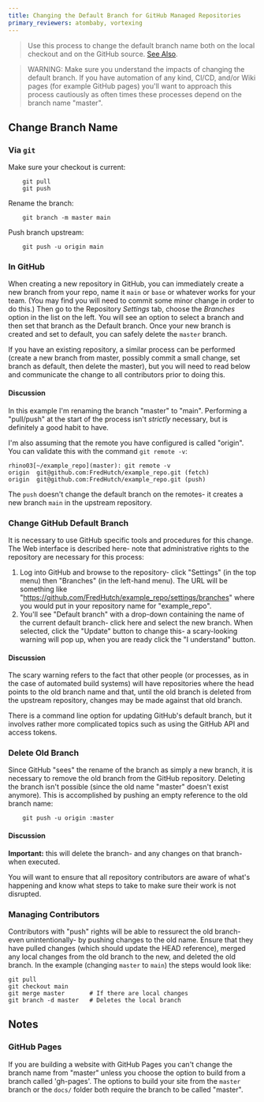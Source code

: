 ```yaml
---
title: Changing the Default Branch for GitHub Managed Repositories
primary_reviewers: atombaby, vortexing 
---
```


> Use this process to change the default branch name both on the local checkout and on the GitHub source.  [See Also](https://www.cnet.com/news/microsofts-github-is-removing-coding-terms-like-master-and-slave/).

> WARNING: Make sure you understand the impacts of changing the default branch.  If you have automation of any kind, CI/CD, and/or Wiki pages (for example GitHub pages) you'll want to approach this process cautiously as often times these processes depend on the branch name "master".

## Change Branch Name
### Via `git`

Make sure your checkout is current:
```
    git pull
    git push
```
Rename the branch:
```
    git branch -m master main
```
Push branch upstream:
```
    git push -u origin main
```
### In GitHub
When creating a new repository in GitHub, you can immediately create a new branch from your repo, name it `main` or `base` or whatever works for your team.  (You may find you will need to commit some minor change in order to do this.)  Then go to the Repository *Settings* tab, choose the *Branches* option in the list on the left.  You will see an option to select a branch and then set that branch as the Default branch.  Once your new branch is created and set to default, you can safely delete the `master` branch.

If you have an existing repository, a similar process can be performed (create a new branch from master, possibly commit a small change, set branch as default, then delete the master), but you will need to read below and communicate the change to all contributors prior to doing this.  

#### Discussion

In this example I'm renaming the branch "master" to "main".  Performing a "pull/push" at the start of the process isn't _strictly_ necessary, but is definitely a good habit to have.

I'm also assuming that the remote you have configured is called "origin".  You can validate this with the command `git remote -v`:

```
rhino03[~/example_repo](master): git remote -v
origin	git@github.com:FredHutch/example_repo.git (fetch)
origin	git@github.com:FredHutch/example_repo.git (push)
```

The `push` doesn't change the default branch on the remotes- it creates a new branch `main` in the upstream repository.

### Change GitHub Default Branch

It is necessary to use GitHub specific tools and procedures for this change.  The Web interface is described here- note that administrative rights to the repository are necessary for this process:

  1. Log into GitHub and browse to the repository- click "Settings" (in the top menu) then "Branches" (in the left-hand menu).  The URL will be something like "https://github.com/FredHutch/example_repo/settings/branches" where you would put in your repository name for "example_repo".
  2. You'll see "Default branch" with a drop-down containing the name of the current default branch- click here and select the new branch.  When selected, click the "Update" button to change this- a scary-looking warning will pop up, when you are ready click the "I understand" button.

#### Discussion

The scary warning refers to the fact that other people (or processes, as in the case of automated build systems) will have repositories where the head points to the old branch name and that, until the old branch is deleted from the upstream repository, changes may be made against that old branch.

There is a command line option for updating GitHub's default branch, but it involves rather more complicated topics such as using the GitHub API and access tokens.

### Delete Old Branch

Since GitHub "sees" the rename of the branch as simply a new branch, it is necessary to remove the old branch from the GitHub repository.  Deleting the branch isn't possible (since the old name "master" doesn't exist anymore).  This is accomplished by pushing an empty reference to the old branch name:
```
    git push -u origin :master
```
#### Discussion

**Important:** this will delete the branch- and any changes on that branch- when executed.

You will want to ensure that all repository contributors are aware of what's happening and know what steps to take to make sure their work is not disrupted.

### Managing Contributors

Contributors with "push" rights will be able to ressurect the old branch- even unintentionally- by pushing changes to the old name.  Ensure that they have pulled changes (which should update the HEAD reference), merged any local changes from the old branch to the new, and deleted the old branch.  In the example (changing `master` to `main`) the steps would look like:

```
git pull
git checkout main
git merge master       # If there are local changes
git branch -d master   # Deletes the local branch
```

## Notes

### GitHub Pages

If you are building a website with GitHub Pages you can't change the branch name from "master" unless you choose the option to build from a branch called 'gh-pages'. The options to build your site from the `master` branch or the `docs/` folder both require the branch to be called "master".  
